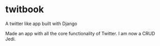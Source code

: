 # twitbook
A twitter like app built with Django

Made an app with all the core functionality of Twitter. I am now a CRUD Jedi.
